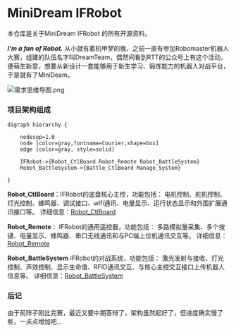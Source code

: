 # MiniDream IFRobot

本仓库是关于MiniDream IFRobot 的所有开源资料。

***I'm a fan of Robot.***
从小就有着机甲梦的我，之前一直有参加Robomaster机器人大赛，组建的队伍名字叫DreamTeam，偶然间看到RTT的公众号上有这个活动，便萌生新意，想要从新设计一套能够用于新生学习、锻炼能力的机器人对战平台，于是就有了MiniDeam。

![需求思维导图.png](README.assets/a0a22756ly1g6ohqb8gn0j214e0kygmz.jpg)
### 项目架构组成
```graphviz
digraph hierarchy {

    nodesep=1.0 
    node [color=gray,fontname=Courier,shape=box] 
    edge [color=gray, style=solid]

    IFRobot->{Robot_CtlBoard Robot_Remote Robot_BattleSystem}
    Robot_BattleSystem->{Battle_CtlBoard Manage_System}

}
```
**Robot_CtlBoard**：IFRobot的底盘核心主控，功能包括：
电机控制、舵机控制、灯光控制、蜂鸣器、调试接口、wifi通讯、电量显示、运行状态显示和外围扩展通讯接口等。
详细信息：[Robot_CtlBoard](Robot_CtlBoard/README.md)

**Robot_Remote**： IFRobot的通用遥控器，功能包括：
多路模拟量采集、多个按键、电量显示、蜂鸣器、串口无线通讯和与PC端上位机通讯交互等。
详细信息：[Robot_Remote](Robot_Remote/README.md)

**Robot_BattleSystem** IFRobot的对战系统，功能包括：
激光发射与接收、灯光控制、声效控制、显示生命值、RFID通讯交互、与核心主控交互接口上传机器人信息等。
详细信息：[Robot_BattleSystem](Robot_BattleSystem/README.md)


### 后记
由于前阵子刚比完赛，最近又要中期答辩了，架构虽然起好了，但进度确实慢了些，一点点增加吧...

